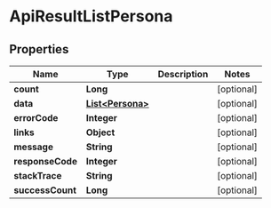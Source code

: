 
# ApiResultListPersona

## Properties
Name | Type | Description | Notes
------------ | ------------- | ------------- | -------------
**count** | **Long** |  |  [optional]
**data** | [**List&lt;Persona&gt;**](Persona.md) |  |  [optional]
**errorCode** | **Integer** |  |  [optional]
**links** | **Object** |  |  [optional]
**message** | **String** |  |  [optional]
**responseCode** | **Integer** |  |  [optional]
**stackTrace** | **String** |  |  [optional]
**successCount** | **Long** |  |  [optional]



